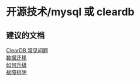 <properties
    pageTitle="open source technologies/mysql or cleardb"
    description="开源技术/mysql 或 cleardb"
    service="microsoft.web"
    resource="sites"
    authors="aashu"
    displayOrder=""
    selfHelpType="generic"
    supportTopicIds="32444077"
    resourceTags=""
    productPesIds="14748"
    cloudEnvironments="public"
/>


# 开源技术/mysql 或 cleardb


## **建议的文档**
[ClearDB 常见问题](https://azure.microsoft.com/documentation/articles/store-cleardb-faq/)<br>
[数据迁移](https://blogs.msdn.microsoft.com/azureossds/tag/database-migration)<br>
[如何升级](https://blogs.msdn.microsoft.com/azureossds/tag/cleardb-upgrade/)<br>
[故障排除](https://blogs.msdn.microsoft.com/azureossds/tag/cleardb-troubleshooting/)



<!--HONumber=Jul16_HO4-->


